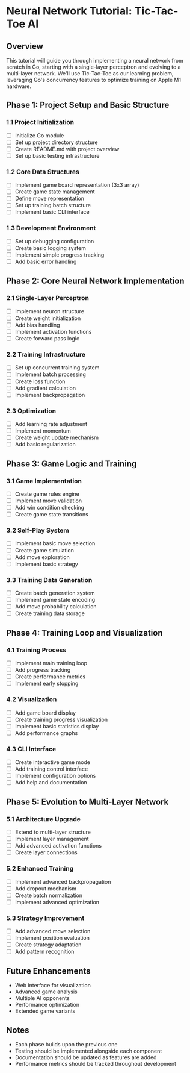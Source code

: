 # Neural Network Tutorial: Tic-Tac-Toe AI

## Overview
This tutorial will guide you through implementing a neural network from scratch in Go, starting with a single-layer perceptron and evolving to a multi-layer network. We'll use Tic-Tac-Toe as our learning problem, leveraging Go's concurrency features to optimize training on Apple M1 hardware.

## Phase 1: Project Setup and Basic Structure
### 1.1 Project Initialization
- [ ] Initialize Go module
- [ ] Set up project directory structure
- [ ] Create README.md with project overview
- [ ] Set up basic testing infrastructure

### 1.2 Core Data Structures
- [ ] Implement game board representation (3x3 array)
- [ ] Create game state management
- [ ] Define move representation
- [ ] Set up training batch structure
- [ ] Implement basic CLI interface

### 1.3 Development Environment
- [ ] Set up debugging configuration
- [ ] Create basic logging system
- [ ] Implement simple progress tracking
- [ ] Add basic error handling

## Phase 2: Core Neural Network Implementation
### 2.1 Single-Layer Perceptron
- [ ] Implement neuron structure
- [ ] Create weight initialization
- [ ] Add bias handling
- [ ] Implement activation functions
- [ ] Create forward pass logic

### 2.2 Training Infrastructure
- [ ] Set up concurrent training system
- [ ] Implement batch processing
- [ ] Create loss function
- [ ] Add gradient calculation
- [ ] Implement backpropagation

### 2.3 Optimization
- [ ] Add learning rate adjustment
- [ ] Implement momentum
- [ ] Create weight update mechanism
- [ ] Add basic regularization

## Phase 3: Game Logic and Training
### 3.1 Game Implementation
- [ ] Create game rules engine
- [ ] Implement move validation
- [ ] Add win condition checking
- [ ] Create game state transitions

### 3.2 Self-Play System
- [ ] Implement basic move selection
- [ ] Create game simulation
- [ ] Add move exploration
- [ ] Implement basic strategy

### 3.3 Training Data Generation
- [ ] Create batch generation system
- [ ] Implement game state encoding
- [ ] Add move probability calculation
- [ ] Create training data storage

## Phase 4: Training Loop and Visualization
### 4.1 Training Process
- [ ] Implement main training loop
- [ ] Add progress tracking
- [ ] Create performance metrics
- [ ] Implement early stopping

### 4.2 Visualization
- [ ] Add game board display
- [ ] Create training progress visualization
- [ ] Implement basic statistics display
- [ ] Add performance graphs

### 4.3 CLI Interface
- [ ] Create interactive game mode
- [ ] Add training control interface
- [ ] Implement configuration options
- [ ] Add help and documentation

## Phase 5: Evolution to Multi-Layer Network
### 5.1 Architecture Upgrade
- [ ] Extend to multi-layer structure
- [ ] Implement layer management
- [ ] Add advanced activation functions
- [ ] Create layer connections

### 5.2 Enhanced Training
- [ ] Implement advanced backpropagation
- [ ] Add dropout mechanism
- [ ] Create batch normalization
- [ ] Implement advanced optimization

### 5.3 Strategy Improvement
- [ ] Add advanced move selection
- [ ] Implement position evaluation
- [ ] Create strategy adaptation
- [ ] Add pattern recognition

## Future Enhancements
- Web interface for visualization
- Advanced game analysis
- Multiple AI opponents
- Performance optimization
- Extended game variants

## Notes
- Each phase builds upon the previous one
- Testing should be implemented alongside each component
- Documentation should be updated as features are added
- Performance metrics should be tracked throughout development 